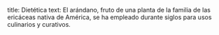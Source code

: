 title: Dietética
text: El arándano, fruto de una planta de la familia de las ericáceas nativa de América, se ha empleado durante siglos para usos culinarios y curativos.